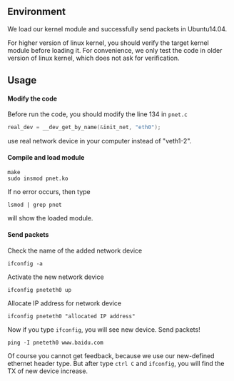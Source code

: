 ## Environment

We load our kernel module and successfully send packets in Ubuntu14.04. 

For higher version of linux kernel, you should verify the target kernel module before loading it. For convenience, we only test the code in older version of linux kernel, which does not ask for  verification.

## Usage

#### Modify the code

Before run the code, you should modify the line 134 in `pnet.c`

```c
real_dev = __dev_get_by_name(&init_net, "eth0");
```

use real network device in your computer instead of "veth1-2".

#### Compile and load module

```shell
make
sudo insmod pnet.ko
```

If no error occurs, then type

```shell
lsmod | grep pnet
```

will show the loaded module.

#### Send packets

Check the name of the added network device

```
ifconfig -a
```

Activate the new network device

```shell
ifconfig pneteth0 up
```

Allocate IP address for network device

```shell
ifconfig pneteth0 "allocated IP address"
```

Now if you type `ifconfig`, you will see new device. Send packets!

```shell
ping -I pneteth0 www.baidu.com
```

Of course you cannot get feedback, because we use our new-defined ethernet header type. But after type `ctrl C` and `ifconfig`, you will find the TX of new device increase.